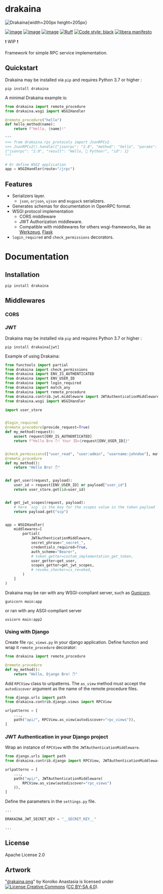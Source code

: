 # drakaina

![Drakaina](content/drakaina.png "Drakaina"){width=200px height=205px}

[![image](https://img.shields.io/pypi/v/drakaina.svg)](https://pypi.python.org/pypi/drakaina)
[![image](https://img.shields.io/pypi/l/drakaina.svg)](https://pypi.python.org/pypi/drakaina)
[![image](https://img.shields.io/pypi/pyversions/drakaina.svg)](https://pypi.python.org/pypi/drakaina)
[![Ruff](https://img.shields.io/endpoint?url=https://raw.githubusercontent.com/charliermarsh/ruff/main/assets/badge/v1.json)](https://github.com/charliermarsh/ruff)
[![Code style: black](https://img.shields.io/badge/code%20style-black-black.svg)](https://github.com/psf/black)
[![libera manifesto](https://img.shields.io/badge/libera-manifesto-lightgrey.svg)](https://liberamanifesto.com)

❗ WIP ❗

Framework for simple RPC service implementation.


## Quickstart

Drakaina may be installed via `pip` and requires Python 3.7 or higher :

```shell
pip install drakaina
```

A minimal Drakaina example is:

```python
from drakaina import remote_procedure
from drakaina.wsgi import WSGIHandler

@remote_procedure("hello")
def hello_method(name):
    return f"Hello, {name}!"

"""
>>> from drakaina.rpc_protocols import JsonRPCv2
>>> JsonRPCv2().handle({"jsonrpc": "2.0", "method": "hello", "params": ["🐍 Python"] "id": 1})
{"jsonrpc": "2.0", "result": "Hello, 🐍 Python!", "id": 1}
"""

# Or define WSGI application
app = WSGIHandler(route="/jrpc")

```


## Features

- Serializers layer.
  - `json`, `orjson`, `ujson` and `msgpack` serializers.
- Generates schemas for documentation in OpenRPC format.
- WSGI protocol implementation
  - CORS middleware
  - JWT Authorization middleware.
  - Compatible with middlewares for others wsgi-frameworks,
    like as [Werkzeug](https://palletsprojects.com/p/werkzeug/),
    [Flask](https://palletsprojects.com/p/flask/)
- `login_required` and `check_permissions` decorators.


# Documentation


## Installation

```shell
pip install drakaina
```


## Middlewares


### CORS


### JWT

Drakaina may be installed via `pip` and requires Python 3.7 or higher :

```shell
pip install drakaina[jwt]
```

Example of using Drakaina:

```python
from functools import partial
from drakaina import check_permissions
from drakaina import ENV_IS_AUTHENTICATED
from drakaina import ENV_USER_ID
from drakaina import login_required
from drakaina import match_any
from drakaina import remote_procedure
from drakaina.contrib.jwt.middleware import JWTAuthenticationMiddleware
from drakaina.wsgi import WSGIHandler

import user_store


@login_required
@remote_procedure(provide_request=True)
def my_method(request):
    assert request[ENV_IS_AUTHENTICATED]
    return f"Hello Bro ✋! Your ID={request[ENV_USER_ID]}"


@check_permissions(["user_read", "user:admin", "username:johndoe"], match_any)
@remote_procedure
def my_method():
    return "Hello Bro! ✋️"


def get_user(request, payload):
    user_id = request[ENV_USER_ID] or payload["user_id"]
    return user_store.get(id=user_id)


def get_jwt_scopes(request, payload):
    # here `scp` is the key for the scopes value in the token payload
    return payload.get("scp")


app = WSGIHandler(
    middlewares=[
        partial(
            JWTAuthenticationMiddleware,
            secret_phrase="_secret_",
            credentials_required=True,
            auth_scheme="Bearer",
            # token_getter=custom_implementation_get_token,
            user_getter=get_user,
            scopes_getter=get_jwt_scopes,
            # revoke_checker=is_revoked,
        )
    ]
)
```

Drakaina may be ran with any WSGI-compliant server,
such as [Gunicorn](http://gunicorn.org).

```shell
gunicorn main:app
```

or ran with any ASGI-compliant server

```shell
uvicorn main:app2
```


### Using with Django

Create file `rpc_views.py` in your django application.
Define function and wrap it `remote_procedure` decorator:

```python
from drakaina import remote_procedure

@remote_procedure
def my_method():
    return "Hello, Django Bro! ✋"
```

Add `RPCView` class to urlpatterns. The `as_view` method
must accept the `autodiscover` argument as the name of
the remote procedure files.

```python
from django.urls import path
from drakaina.contrib.django.views import RPCView

urlpatterns = [
    ...,
    path("api/", RPCView.as_view(autodiscover="rpc_views")),
]
```


### JWT Authentication in your Django project

Wrap an instance of `RPCView` with the `JWTAuthenticationMiddleware`.

```python
from django.urls import path
from drakaina.contrib.django import RPCView, JWTAuthenticationMiddleware

urlpatterns = [
    ...,
    path("api/", JWTAuthenticationMiddleware(
        RPCView.as_view(autodiscover="rpc_views")
    )),
]
```

Define the parameters in the `settings.py` file.

```python
...

DRAKAINA_JWT_SECRET_KEY = "__SECRET_KEY__"

...
```


## License

Apache License 2.0

## Artwork

"[drakaina.png](content/drakaina.png)" by Korolko Anastasia is licensed under
<a rel="license" href="http://creativecommons.org/licenses/by-sa/4.0/"><img alt="License Creative Commons" style="border-width:0" src="https://i.creativecommons.org/l/by-sa/4.0/80x15.png" /></a> ([CC BY-SA 4.0](http://creativecommons.org/licenses/by-sa/4.0/)).
